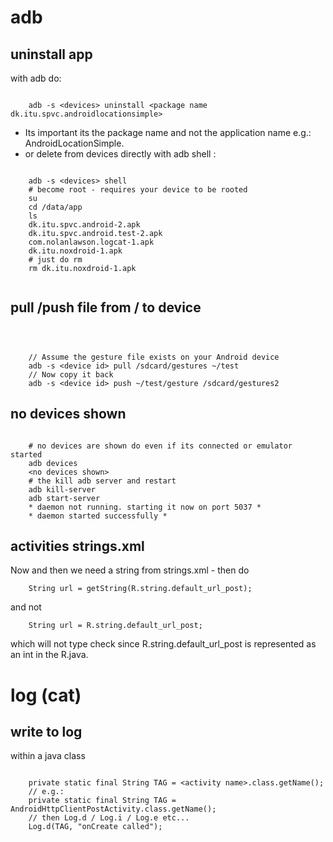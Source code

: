 # adb #




## uninstall app ##


with adb do:

```

    adb -s <devices> uninstall <package name dk.itu.spvc.androidlocationsimple>

```

  * Its important its the package name and not the application name e.g.: AndroidLocationSimple.
  * or delete from devices directly with adb shell :

```

    adb -s <devices> shell
    # become root - requires your device to be rooted
    su
    cd /data/app
    ls
    dk.itu.spvc.android-2.apk
    dk.itu.spvc.android.test-2.apk
    com.nolanlawson.logcat-1.apk
    dk.itu.noxdroid-1.apk
    # just do rm
    rm dk.itu.noxdroid-1.apk
    
```


## pull /push file from / to device ##

```


				
    // Assume the gesture file exists on your Android device
    adb -s <device id> pull /sdcard/gestures ~/test
    // Now copy it back
    adb -s <device id> push ~/test/gesture /sdcard/gestures2 

```


## no devices shown ##

```

    # no devices are shown do even if its connected or emulator started
    adb devices
    <no devices shown>
    # the kill adb server and restart
    adb kill-server
    adb start-server
    * daemon not running. starting it now on port 5037 *
    * daemon started successfully *

```













## activities strings.xml ##


Now and then we need a string from strings.xml - then do

```
    String url = getString(R.string.default_url_post);
```

and not

```
    String url = R.string.default_url_post;
```

which will not type check since R.string.default\_url\_post is represented as an int in the R.java.












# log (cat) #



## write to log ##


within a java class

```
    
    private static final String TAG = <activity name>.class.getName(); 			
    // e.g.:
    private static final String TAG = AndroidHttpClientPostActivity.class.getName(); 			
    // then Log.d / Log.i / Log.e etc...
    Log.d(TAG, "onCreate called");
    
```











